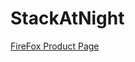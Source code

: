 # StackAtNight

[FireFox Product Page](https://addons.mozilla.org/en-US/firefox/addon/stackatnight/)
